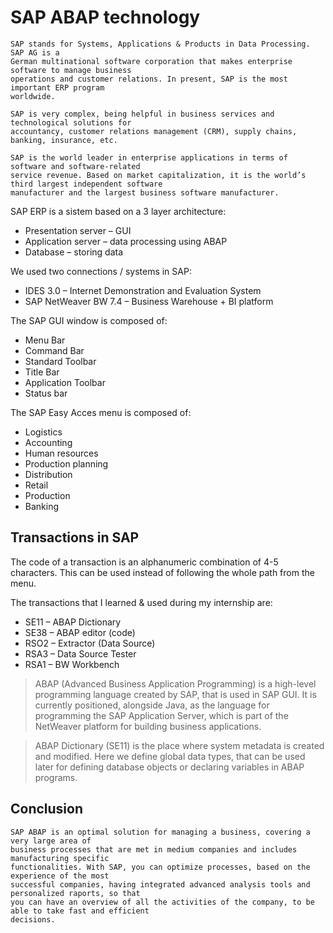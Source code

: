 # SAP ABAP technology
```
SAP stands for Systems, Applications & Products in Data Processing. SAP AG is a
German multinational software corporation that makes enterprise software to manage business
operations and customer relations. In present, SAP is the most important ERP program
worldwide.

SAP is very complex, being helpful in business services and technological solutions for
accountancy, customer relations management (CRM), supply chains, banking, insurance, etc.

SAP is the world leader in enterprise applications in terms of software and software-related
service revenue. Based on market capitalization, it is the world’s third largest independent software
manufacturer and the largest business software manufacturer.
```
SAP ERP is a sistem based on a 3 layer architecture:
- Presentation server – GUI
- Application server – data processing using ABAP
- Database – storing data

We used two connections / systems in SAP:
- IDES 3.0 – Internet Demonstration and Evaluation System
- SAP NetWeaver BW 7.4 – Business Warehouse + BI platform

The SAP GUI window is composed of:
- Menu Bar
- Command Bar
- Standard Toolbar
- Title Bar
- Application Toolbar
- Status bar

The SAP Easy Acces menu is composed of:
- Logistics
- Accounting
- Human resources
- Production planning
- Distribution
- Retail
- Production
- Banking

## Transactions in SAP
The code of a transaction is an alphanumeric combination of 4-5 characters. This can be
used instead of following the whole path from the menu.

The transactions that I learned & used during my internship are:
- SE11 – ABAP Dictionary
- SE38 – ABAP editor (code)
- RSO2 – Extractor (Data Source)
- RSA3 – Data Source Tester
- RSA1 – BW Workbench

>ABAP (Advanced Business Application Programming) is a high-level programming
language created by SAP, that is used in SAP GUI. It is currently positioned, alongside Java, as
the language for programming the SAP Application Server, which is part of the NetWeaver
platform for building business applications.

>ABAP Dictionary (SE11) is the place where system metadata is created and modified. Here
we define global data types, that can be used later for defining database objects or declaring
variables in ABAP programs.

## Conclusion
```
SAP ABAP is an optimal solution for managing a business, covering a very large area of
business processes that are met in medium companies and includes manufacturing specific
functionalities. With SAP, you can optimize processes, based on the experience of the most
successful companies, having integrated advanced analysis tools and personalized raports, so that
you can have an overview of all the activities of the company, to be able to take fast and efficient
decisions.
```